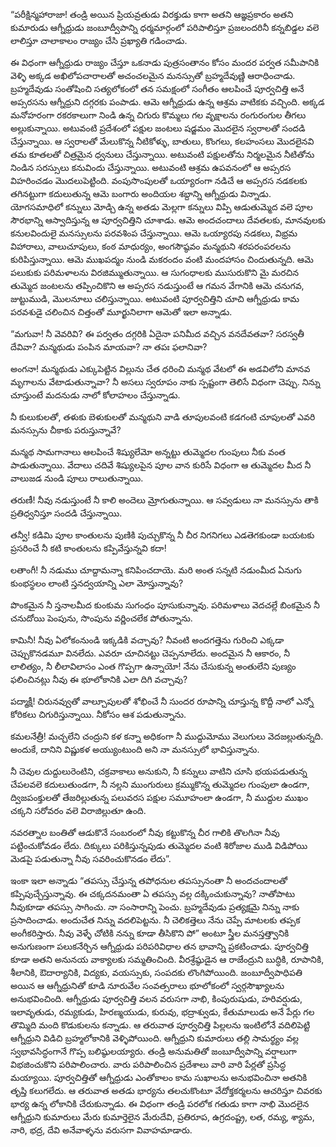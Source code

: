 ﻿“పరీక్షిన్మహారాజా! తండ్రి అయిన ప్రియవ్రతుడు విరక్తుడు కాగా అతని ఆజ్ఞప్రకారం అతని కుమారుడు ఆగ్నీధ్రుడు జంబూద్వీపాన్ని ధర్మమార్గంలో పరిపాలిస్తూ ప్రజలందరినీ కన్నబిడ్డల వలె లాలిస్తూ చాలాకాలం రాజ్యం చేసి ప్రఖ్యాతి గడించాడు. 

ఈ విధంగా ఆగ్నీధ్రుడు రాజ్యం చేస్తూ ఒకనాడు పుత్రసంతానం కోసం మందర పర్వత సమీపానికి వెళ్ళి అక్కడ అఖిలోపచారాలతో అచంచలమైన మనస్సుతో బ్రహ్మదేవుణ్ణి ఆరాధించాడు. బ్రహ్మదేవుడు సంతోషించి సత్యలోకంలో తన సమక్షంలో సంగీతం ఆలపించే పూర్వచిత్తి అనే అప్సరసను ఆగ్నీధ్రుని దగ్గరకు పంపాడు. ఆమె ఆగ్నీధ్రుడు ఉన్న ఆశ్రమ వాటికకు వచ్చింది. అక్కడ మనోహరంగా రకరకాలుగా నిండి ఉన్న చిగురు కొమ్మలు గల వృక్షాలను రంగురంగుల తీగలు అల్లుకున్నాయి. అటువంటి ప్రదేశంలో పక్షుల జంటలు షడ్జమం మొదలైన స్వరాలతో సందడి చేస్తున్నాయి. ఆ స్వరాలతో మేలుకొన్న నీటికోళ్ళు, బాతులు, కొంగలు, కలహంసలు మొదలైనవి తమ కూతలతో చిత్రమైన ధ్వనులు చేస్తున్నాయి. అటువంటి పక్షులతోను నిర్మలమైన నీటితోను నిండిన సరస్సులు కనువిందు చేస్తున్నాయి. అటువంటి ఆశ్రమ ఉపవనంలో ఆ అప్సరస విహరించడం మొదలుపెట్టింది. వంపుసొంపులతో ఒయ్యారంగా నడిచే ఆ అప్సరస నడకలకు తగినట్టుగా కదులుతున్న ఆమె బంగారు అందియల శబ్దాన్ని ఆగ్నీధ్రుడు విన్నాడు. యోగసమాధిలో కన్నులు మోడ్చి ఉన్న అతడు మెల్లగా కన్నులు విప్పి ఆడుతుమ్మెద వలె పూల సౌరభాన్ని ఆస్వాదిస్తున్న ఆ పూర్వచిత్తిని చూశాడు. ఆమె అందచందాలు దేవతలకు, మానవులకు కనులవిందులై మనస్సులను పరవశింప చేస్తున్నాయి. ఆమె ఒయ్యారపు నడకలు, విభ్రమ విహారాలు, వాలుచూపులు, కంఠ మాధుర్యం, అంగసౌష్ఠవం మన్మథుని శరపరంపరలను కురిపిస్తున్నాయి. ఆమె ముఖపద్మం నుండి మకరందం వంటి మందహాసం చిందుతున్నది. ఆమె పలుకుకు పరిమళాలను విరజిమ్ముతున్నాయి. ఆ సుగంధాలకు ముసురుకొని మై మరచిన తుమ్మెద జంటలను తప్పించికొని ఆ అప్సరస నడుస్తుంటే ఆ గమన వేగానికి ఆమె చనుగవ, జుట్టుముడి, మొలనూలు చలిస్తున్నాయి. అటువంటి పూర్వచిత్తిని చూచి ఆగ్నీధ్రుడు కామ పరవశుడై చలించిన చిత్తంతో మూర్ఖునిలాగా ఆమెతో ఇలా అన్నాడు. 

“మగువా! నీ వెవరివి? ఈ పర్వతం దగ్గరికి ఏదైనా పనిమీద వచ్చిన వనదేవతవా? సరస్వతీ దేవివా? మన్మథుడు పంపిన మాయవా? నా తపః ఫలానివా? 

అంగనా! మన్మథుడు ఎక్కుపెట్టిన విల్లును చేత ధరించి మన్మథ వేటలో ఈ అడవిలోని మానవ మృగాలను వేటాడుతున్నావా? నీ అసలు స్వరూపం నాకు స్పష్టంగా తెలిసే విధంగా చెప్పు. నిన్ను చూస్తుంటే మదనుడు నాలో కోలాహలం చేస్తున్నాడు. 

నీ కులుకులతో, తళుకు బెళుకులతో మన్మథుని వాడి తూపులవంటి కడగంటి చూపులతో ఎవరి మనస్సును చీకాకు పరుస్తున్నావే? 

మన్మథ సామగానాలు ఆలపించే శిష్యులేమో అన్నట్టు తుమ్మెదల గుంపులు నీకు వంత పాడుతున్నాయి. వేదాలు చదివే శిష్యులపైన పూల వాన కురిసే విధంగా ఆ తుమ్మెదల మీద నీ వాలుజడ నుండి పూలు రాలుతున్నాయి. 

తరుణీ! నీవు నడుస్తుంటే నీ కాలి అందెలు మ్రోగుతున్నాయి. ఆ సవ్వడులు నా మనస్సును తాకి ప్రతిధ్వనిస్తూ సందడి చేస్తున్నాయి. 

తన్వీ! కడిమి పూల కాంతులను పుణికి పుచ్చుకొన్న నీ చీర నిగనిగలు ఎడతెగకుండా బయటకు ప్రసరించే నీ కటి కాంతులను కప్పివేస్తున్నవి కదా! 

లతాంగీ! నీ నడుము చూద్దామన్నా కనిపించదాయె. మరి అంత సన్నటి నడుంమీద ఏనుగు కుంభస్థలం లాంటి స్తనద్వయాన్ని ఎలా మోస్తున్నావు? 

పొంకమైన నీ స్తనాలమీద కుంకుమ సుగంధం పూసుకున్నావు. పరిమళాలు వెదచల్లే బింకమైన నీ చనుదోయి పెంపును, సొంపును వర్ణించలేక పోతున్నాను. 

కామినీ! నీవు ఏలోకంనుండి ఇక్కడికి వచ్చావు? నీవంటి అందగత్తెను గురించి ఎక్కడా చెప్పుకొనడమూ వినలేదు. ఎవరూ చూచినట్టు చెప్పనూలేదు. అందమైన నీ ఆకారం, నీ లాలిత్యం, నీ లీలావిలాసం ఎంత గొప్పగా ఉన్నాయో! నేను చేసుకున్న అంతులేని పుణ్యం ఫలించినట్లు నీవు ఈ భూలోకానికి ఎలా దిగి వచ్చావు? 

పద్మాక్షీ! చిరునవ్వుతో వాల్చూపులతో శోభించే నీ సుందర రూపాన్ని చూస్తున్న కొద్దీ నాలో ఎన్నో కోరికలు చిగురిస్తున్నాయి. నీకోసం ఆశ పడుతున్నాను. 

కమలనేత్రీ! మచ్చలేని చంద్రుని కళ కన్నా అధికంగా నీ ముద్దుమోము వెలుగులు వెదజల్లుతున్నది. అందుకే, దానిని విష్ణుకళ అయ్యుంటుంది అని నా మనస్సులో భావిస్తున్నాను. 

నీ చెవుల దుద్దులురెంటిని, చక్రవాకాలు అనుకుని, నీ కన్నులు వాటిని చూసి భయపడుతున్న చేపలవలె కదులుతుండగా, నీ నల్లని ముంగురులు క్రమ్ముకొన్న తుమ్మెదల గుంపులా ఉండగా, ద్విజపంక్తులతో తేజరిల్లుతున్న పలువరస పక్షుల సమూహంలా ఉండగా, నీ ముద్దుల ముఖం చక్కని సరోవరం వలె విరాజిల్లుతూ ఉంది. 

నవరత్నాల బంతితో ఆడుకొనే సంబరంలో నీవు కట్టుకొన్న చీర గాలికి తొలగినా నీవు పట్టించుకోవడం లేదు. దిక్కులు పరికిస్తున్నపుడు తుమ్మెదల వంటి శిరోజాల ముడి విడిపోయి మెడపై పడుతున్నా నీవు సవరించుకొనడం లేదు”. 

ఇంకా ఇలా అన్నాడు “తపస్సు చేస్తున్న తపోధనుల తపస్సునంతా నీ అందచందాలతో కప్పిపుచ్చేస్తున్నావు. ఈ చక్కదనమంతా ఏ తపస్సు వల్ల దక్కించుకున్నావు? నాతోపాటు నీవుకూడా తపస్సు సాగించు. నా సంసారాన్ని పెంచు. బ్రహ్మదేవుడు ప్రత్యక్షమై నిన్ను నాకు ప్రసాదించాడు. అందుచేత నిన్ను వదలిపెట్టను. నీ చెలికత్తెలు నేను చెప్పే మాటలకు తప్పక అంగీకరిస్తారు. నీవు వెళ్ళే చోటికి నన్ను కూడా తీసికొని పో” అంటూ స్త్రీల మనస్తత్త్వానికి అనుగుణంగా పలుకనేర్చిన ఆగ్నీధ్రుడు పరిపరివిధాల తన భావాన్ని ప్రకటించాడు. పూర్వచిత్తి కూడా అతని అనునయ వాక్యాలకు సమ్మతించింది. వీరశ్రేష్ఠుడైన ఆ రాజేంద్రుని బుద్ధికి, రూపానికి, శీలానికి, ఔదార్యానికి, విద్యకు, వయస్సుకు, సంపదకు లొంగిపోయింది. జంబూద్వీపాధిపతి అయిన ఆ ఆగ్నీధ్రునితో కూడి నూరువేల సంవత్సరాలు భూలోకంలో స్వర్గసౌఖ్యాలను అనుభవించింది. ఆగ్నీధ్రుడు పూర్వచిత్తి వలన వరుసగా నాభి, కింపురుషుడు, హరివర్షుడు, ఇలావృతుడు, రమ్యకుడు, హిరణ్మయుడు, కురువు, భద్రాశ్వుడు, కేతుమాలుడు అనే పేర్లు గల తొమ్మిది మంది కొడుకులను కన్నాడు. ఆ తరువాత పూర్వచిత్తి పిల్లలను ఇంటిలోనే వదిలిపెట్టి ఆగ్నీధ్రుని విడిచి బ్రహ్మలోకానికి వెళ్ళిపోయింది. ఆగ్నీధ్రుని కుమారులు తల్లి సామర్థ్యం వల్ల స్వభావసిద్ధంగానే గొప్ప బలిష్ఠులయ్యారు. తండ్రి అనుమతితో జంబూద్వీపాన్ని వర్షాలుగా విభజించుకొని పరిపాలించారు. వారు పరిపాలించిన ప్రదేశాలు వారి వారి పేర్లతో ప్రసిద్ధ మయ్యాయి. పూర్వచిత్తితో ఆగ్నీధ్రుడు ఎంతోకాలం కామ సుఖాలను అనుభవించినా అతనికి తృప్తి కలుగలేదు. ఆ తరువాత అతడు భార్యను తలచుకొంటూ వేదోక్తకర్మలను ఆచరిస్తూ చివరకు భార్య ఉన్న లోకానికి చేరుకున్నాడు. ఈ విధంగా తండ్రి పరలోక గతుడు కాగా నాభి మొదలైన ఆగ్నీధ్రుని కుమారులు మేరు కుమార్తెలైన మేరుదేవి, ప్రతిరూప, ఉగ్రదంష్ట్ర, లత, రమ్య, శ్యామ, నారి, భద్ర, దేవి అనేవాళ్ళను వరుసగా వివాహమాడారు. 

